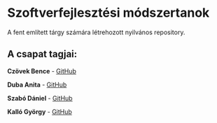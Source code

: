 # Szoftverfejlesztési módszertanok

A fent említett tárgy számára létrehozott nyilvános repository.

## A csapat tagjai:

**Czövek Bence** - [GitHub](https://github.com/bczovek)

**Duba Anita** - [GitHub]()

**Szabó Dániel** - [GitHub](https://github.com/RangerFoxy)

**Kalló György** - [GitHub]() 